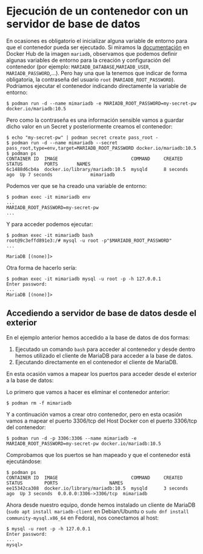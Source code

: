 # Ejecución de un contenedor con un servidor de base de datos

En ocasiones es obligatorio el inicializar alguna variable de entorno para que el contenedor pueda ser ejecutado. Si miramos la [documentación](https://hub.docker.com/_/mariadb) en Docker Hub de la imagen `mariadb`, observamos que podemos definir algunas variables de entorno para la creación y configuración del contenedor (por ejemplo: `MARIADB_DATABASE`,`MARIADB_USER`, `MARIADB_PASSWORD`,...). Pero hay una que la tenemos que indicar de forma obligatoria, la contraseña del usuario `root` (`MARIADB_ROOT_PASSWORD`). Podríamos ejecutar el contenedor indicando directamente la variable de entorno:

```
$ podman run -d --name mimariadb -e MARIADB_ROOT_PASSWORD=my-secret-pw docker.io/mariadb:10.5
```

Pero como la contraseña es una información sensible vamos a guardar dicho valor en un Secret y posteriormente creamos el contenedor:

```
$ echo "my-secret-pw" | podman secret create pass_root -
$ podman run -d --name mimariadb --secret pass_root,type=env,target=MARIADB_ROOT_PASSWORD docker.io/mariadb:10.5
$ podman ps
CONTAINER ID  IMAGE                           COMMAND     CREATED        STATUS        PORTS       NAMES
6c1488d6cb4a  docker.io/library/mariadb:10.5  mysqld      8 seconds ago  Up 7 seconds              mimariadb
```

Podemos ver que se ha creado una variable de entorno:

```
$ podman exec -it mimariadb env
...
MARIADB_ROOT_PASSWORD=my-secret-pw
...
```

Y para acceder podemos ejecutar:

```
$ podman exec -it mimariadb bash
root@9c3effd891e3:/# mysql -u root -p"$MARIADB_ROOT_PASSWORD" 
...

MariaDB [(none)]> 
```
Otra forma de hacerlo sería:

```
$ podman exec -it mimariadb mysql -u root -p -h 127.0.0.1
Enter password: 
...
MariaDB [(none)]> 
```

## Accediendo a servidor de base de datos desde el exterior

En el ejemplo anterior hemos accedido a la base de datos de dos formas: 

1. Ejecutado un comando `bash` para acceder al contenedor y desde dentro hemos utilizado el cliente de MariaDB para acceder a la base de datos.
2. Ejecutando directamente en el contenedor el cliente de MariaDB.

En esta ocasión vamos a mapear los puertos para acceder desde el exterior a la base de datos:

Lo primero que vamos a hacer es eliminar el contenedor anterior:

``` 
$ podman rm -f mimariadb
```

Y a continuación vamos a crear otro contenedor, pero en esta ocasión vamos a mapear el puerto 3306/tcp del Host Docker con el puerto 3306/tcp del contenedor:

``` 
$ podman run -d -p 3306:3306 --name mimariadb -e MARIADB_ROOT_PASSWORD=my-secret-pw docker.io/mariadb:10.5
```

Comprobamos que los puertos se han mapeado y que el contenedor está ejecutándose:

```
$ podman ps
CONTAINER ID  IMAGE                           COMMAND     CREATED        STATUS        PORTS                   NAMES
ee15342ca308  docker.io/library/mariadb:10.5  mysqld      3 seconds ago  Up 3 seconds  0.0.0.0:3306->3306/tcp  mimariadb
```

Ahora desde nuestro equipo, donde hemos instalado un cliente de MariaDB (`sudo apt install mariadb-client` en Debian/Ubuntu o `sudo dnf install community-mysql.x86_64` en Fedora), nos conectamos al host:

```
$ mysql -u root -p -h 127.0.0.1
Enter password: 
...
mysql> 
```
